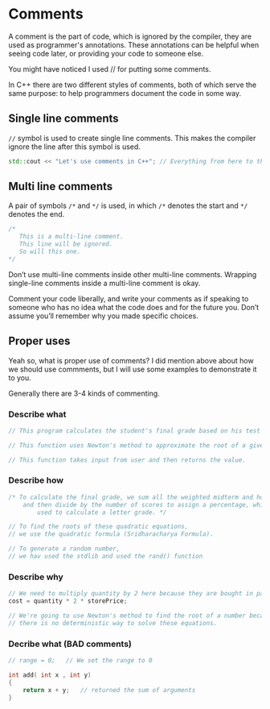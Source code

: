 # Comments

A comment is the part of code, which is ignored by the compiler, they are used as
programmer's annotations. These annotations can be helpful when seeing code later,
or providing your code to someone else.

You might have noticed I used // for putting some comments.

In C++ there are two different styles of comments, both of which serve 
the same purpose: to help programmers document the code in some way.

## Single line comments

`//` symbol is used to create single line comments. This makes the compiler ignore
the line after this symbol is used.

```cpp
std::cout << "Let's use comments in C++"; // Everything from here to the end of the line is ignored
```
## Multi line comments

A pair of symbols `/*` and `*/` is used, in which `/*` denotes the start and
`*/` denotes the end.

```cpp
/* 
   This is a multi-line comment.
   This line will be ignored.
   So will this one. 
*/
```

Don’t use multi-line comments inside other multi-line comments. 
Wrapping single-line comments inside a multi-line comment is okay.

Comment your code liberally, and write your comments as if speaking to 
someone who has no idea what the code does and for the future you. Don’t assume you’ll remember why you made specific choices.

## Proper uses

Yeah so, what is proper use of comments? I did mention above about how we should use commments, but I will use some examples to demonstrate
it to you. 

Generally there are 3-4 kinds of commenting.

### Describe what

```cpp
// This program calculates the student's final grade based on his test and homework scores.
```

```cpp
// This function uses Newton's method to approximate the root of a given equation.
```

```cpp
// This function takes input from user and then returns the value.
```

### Describe how

```cpp
/* To calculate the final grade, we sum all the weighted midterm and homework scores
    and then divide by the number of scores to assign a percentage, which is
        used to calculate a letter grade. */
```

```cpp
// To find the roots of these quadratic equations, 
// we use the quadratic formula (Sridharacharya Formula).
```

```cpp
// To generate a random number, 
// we hav used the stdlib and used the rand() function
```

### Describe why

```cpp
// We need to multiply quantity by 2 here because they are bought in pairs
cost = quantity * 2 * storePrice;
```

```cpp
// We're going to use Newton's method to find the root of a number because
// there is no deterministic way to solve these equations.
```

### Decribe what (BAD comments)

```cpp
// range = 0;	// We set the range to 0
```

```cpp
int add( int x , int y)
{
	return x + y;	// returned the sum of arguments
}
